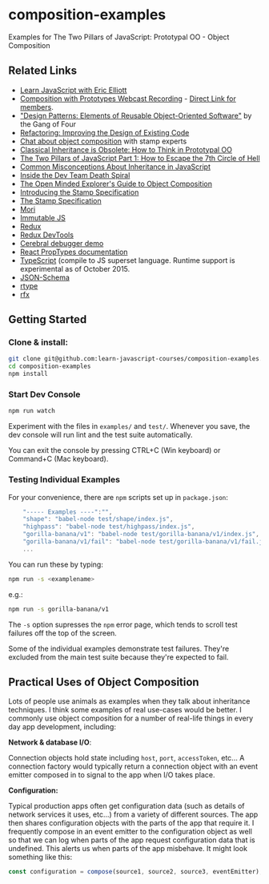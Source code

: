 # composition-examples

Examples for The Two Pillars of JavaScript: Prototypal OO - Object Composition

## Related Links

* [Learn JavaScript with Eric Elliott](https://ericelliottjs.com)
* [Composition with Prototypes Webcast Recording](https://ericelliottjs.com/product/webcast-monday-oct-19th-the-two-pillars-of-js-composition-with-prototypes/) - [Direct Link for members](https://ericelliottjs.com/premium-content/two-pillars-composition-with-prototypes/).
* ["Design Patterns: Elements of Reusable Object-Oriented Software"](http://www.amazon.com/gp/product/0201634988?ie=UTF8&camp=213733&creative=393185&creativeASIN=0201634988&linkCode=shr&tag=eejs-20&linkId=TMIKXHFQF7AJOQUF) by the Gang of Four
* [Refactoring: Improving the Design of Existing Code](http://www.amazon.com/gp/product/0201485672?ie=UTF8&camp=213733&creative=393185&creativeASIN=0201485672&linkCode=shr&tag=eejs-20&linkId=Z3J7SLZ25QEGYKJ6&creativeASIN=0201485672)
* [Chat about object composition](https://gitter.im/stampit-org/stampit) with stamp experts
* [Classical Inheritance is Obsolete: How to Think in Prototypal OO](https://vimeo.com/69255635)
* [The Two Pillars of JavaScript Part 1: How to Escape the 7th Circle of Hell](https://medium.com/javascript-scene/the-two-pillars-of-javascript-ee6f3281e7f3)
* [Common Misconceptions About Inheritance in JavaScript](https://medium.com/javascript-scene/common-misconceptions-about-inheritance-in-javascript-d5d9bab29b0a)
* [Inside the Dev Team Death Spiral](https://medium.com/javascript-scene/inside-the-dev-team-death-spiral-6a7ea255467b)
* [The Open Minded Explorer's Guide to Object Composition](https://medium.com/javascript-scene/the-open-minded-explorer-s-guide-to-object-composition-88fe68961bed)
* [Introducing the Stamp Specification](https://medium.com/javascript-scene/introducing-the-stamp-specification-77f8911c2fee)
* [The Stamp Specification](https://github.com/stampit-org/stamp-specification)
* [Mori](https://github.com/swannodette/mori)
* [Immutable JS](https://facebook.github.io/immutable-js/)
* [Redux](https://github.com/rackt/redux)
* [Redux DevTools](https://github.com/gaearon/redux-devtools)
* [Cerebral debugger demo](https://www.youtube.com/watch?v=Fo86aiBoomE)
* [React PropTypes documentation](https://facebook.github.io/react/docs/reusable-components.html)
* [TypeScript](http://www.typescriptlang.org/) (compile to JS superset language. Runtime support is experimental as of October 2015.
* [JSON-Schema](http://json-schema.org/documentation.html)
* [rtype](https://github.com/ericelliott/rtype#rtype)
* [rfx](https://github.com/ericelliott/rfx)


## Getting Started

### Clone & install:

```sh
git clone git@github.com:learn-javascript-courses/composition-examples.git
cd composition-examples
npm install
```

### Start Dev Console

```sh
npm run watch
```

Experiment with the files in `examples/` and `test/`. Whenever you save, the dev console will run lint and the test suite automatically.

You can exit the console by pressing CTRL+C (Win keyboard) or Command+C (Mac keyboard).


### Testing Individual Examples

For your convenience, there are `npm` scripts set up in `package.json`:

```js
    "----- Examples ----":"",
    "shape": "babel-node test/shape/index.js",
    "highpass": "babel-node test/highpass/index.js",
    "gorilla-banana/v1": "babel-node test/gorilla-banana/v1/index.js",
    "gorilla-banana/v1/fail": "babel-node test/gorilla-banana/v1/fail.js"
    ...
```

You can run these by typing:

```sh
npm run -s <examplename>
```

e.g.:

```sh
npm run -s gorilla-banana/v1
```

The `-s` option supresses the `npm` error page, which tends to scroll test failures off the top of the screen.

Some of the individual examples demonstrate test failures. They're excluded from the main test suite because they're expected to fail.


## Practical Uses of Object Composition

Lots of people use animals as examples when they talk about inheritance techniques. I think some examples of real use-cases would be better. I commonly use object composition for a number of real-life things in every day app development, including:

**Network & database I/O**:

Connection objects hold state including `host`, `port`, `accessToken`, etc... A connection factory would typically return a connection object with an event emitter composed in to signal to the app when I/O takes place.

**Configuration:**

Typical production apps often get configuration data (such as details of network services it uses, etc...) from a variety of different sources. The app then shares configuration objects with the parts of the app that require it. I frequently compose in an event emitter to the configuration object as well so that we can log when parts of the app request configuration data that is undefined. This alerts us when parts of the app misbehave. It might look something like this:


```js
const configuration = compose(source1, source2, source3, eventEmitter);
```

